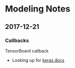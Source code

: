 # Modeling Notes

## 2017-12-21

### Callbacks

TensorBoard callback

 - Looking up for [keras docs](https://keras.io/callbacks/#tensorboard)